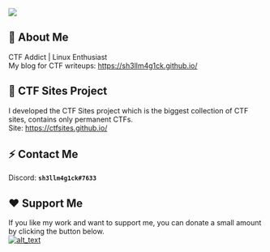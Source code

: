 ![](https://i.imgur.com/2g41zyl.png)

## :space_invader: About Me
CTF Addict | Linux Enthusiast<br>My blog for CTF writeups: https://sh3llm4g1ck.github.io/

## :triangular_flag_on_post: CTF Sites Project
I developed the CTF Sites project which is the biggest collection of CTF sites, contains only permanent CTFs.<br>Site: https://ctfsites.github.io/

## :zap: Contact Me
Discord: **`sh3llm4g1ck#7633`**

## :heart: Support Me
If you like my work and want to support me, you can donate a small amount by clicking the button below.<br>[<img alt="alt_text" src="https://img.shields.io/badge/-buymeacoffee-000000?style=for-the-badge&logo=Buy%20Me%20A%20Coffee" target=”_blank” />](https://buymeacoffee.com/sh3llm4g1ck)

